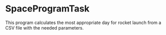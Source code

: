 # SpaceProgramTask
This program calculates the most appropriate day for rocket launch from a CSV file with the needed parameters.
